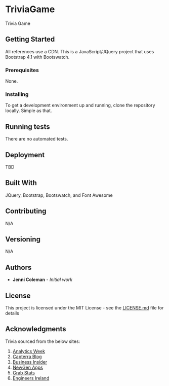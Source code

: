 # TriviaGame
Trivia Game

## Getting Started
 
 All references use a CDN.
 This is a JavaScript/JQuery project that uses Bootstrap 4.1 with Bootswatch. 

### Prerequisites

None.

### Installing

To get a development environment up and running, clone the repository locally.  Simple as that.

## Running tests

There are no automated tests.

## Deployment

TBD

## Built With

JQuery, Bootstrap, Bootswatch, and Font Awesome

## Contributing

N/A

## Versioning

N/A

## Authors

* **Jenni Coleman** - *Initial work*

## License

This project is licensed under the MIT License - see the [LICENSE.md](LICENSE.md) file for details

## Acknowledgments
Trivia sourced from the below sites:
1. [Analytics Week](https://analyticsweek.com/content/big-data-facts/)
1. [Capterra Blog](https://blog.capterra.com/10-surprising-big-data-statistics/)
1. [Business Insider](http://www.businessinsider.com/12-trillion-photos-to-be-taken-in-2017-thanks-to-smartphones-chart-2017-8)
1. [NewGen Apps](https://www.newgenapps.com/blog/iot-statistics-internet-of-things-future-research-data)
1. [Grab Stats](http://www.grabstats.com/stats/2049)
1. [Engineers Ireland](http://www.engineersireland.ie/EngineersIreland/media/SiteMedia/cpd/training/Seminars%20temp/Data%20Centres/1-Ray-Walshe-Datacentre-Growth.pdf)


